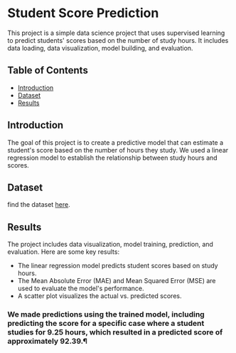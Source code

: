 # Student Score Prediction

This project is a simple data science project that uses supervised learning to predict students' scores based on the number of study hours. It includes data loading, data visualization, model building, and evaluation.

## Table of Contents

- [Introduction](#introduction)
- [Dataset](#dataset)
- [Results](#results)

## Introduction

The goal of this project is to create a predictive model that can estimate a student's score based on the number of hours they study. We used a linear regression model to establish the relationship between study hours and scores.

## Dataset

 find the dataset [here](https://raw.githubusercontent.com/AdiPersonalWorks/Random/master/student_scores%20-%20student_scores.csv).
## Results

The project includes data visualization, model training, prediction, and evaluation. Here are some key results:

- The linear regression model predicts student scores based on study hours.
- The Mean Absolute Error (MAE) and Mean Squared Error (MSE) are used to evaluate the model's performance.
- A scatter plot visualizes the actual vs. predicted scores.

  
### We made predictions using the trained model, including predicting the score for a specific case where a student studies for 9.25 hours, which resulted in a predicted score of approximately 92.39.¶
